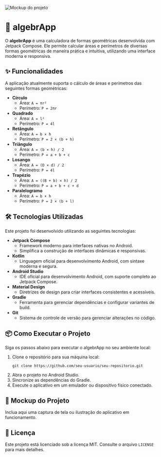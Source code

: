 <body>
  <img src="forma_logo.png" alt="Mockup do projeto">
  <h1>📐 algebrApp</h1>
  <p>O <strong>algebrApp</strong> é uma calculadora de formas geométricas desenvolvida com Jetpack Compose. Ele permite calcular áreas e perímetros de diversas formas geométricas de maneira prática e intuitiva, utilizando uma interface moderna e responsiva.</p>

  <h2>✨ Funcionalidades</h2>
  <p>A aplicação atualmente suporta o cálculo de áreas e perímetros das seguintes formas geométricas:</p>
  <ul>
    <li><strong>Círculo</strong>
      <ul>
        <li>Área: <code>A = πr²</code></li>
        <li>Perímetro: <code>P = 2πr</code></li>
      </ul>
    </li>
    <li><strong>Quadrado</strong>
      <ul>
        <li>Área: <code>A = l²</code></li>
        <li>Perímetro: <code>P = 4l</code></li>
      </ul>
    </li>
    <li><strong>Retângulo</strong>
      <ul>
        <li>Área: <code>A = b × h</code></li>
        <li>Perímetro: <code>P = 2 × (b + h)</code></li>
      </ul>
    </li>
    <li><strong>Triângulo</strong>
      <ul>
        <li>Área: <code>A = (b × h) / 2</code></li>
        <li>Perímetro: <code>P = a + b + c</code></li>
      </ul>
    </li>
    <li><strong>Losango</strong>
      <ul>
        <li>Área: <code>A = (D × d) / 2</code></li>
        <li>Perímetro: <code>P = 4l</code></li>
      </ul>
    </li>
    <li><strong>Trapézio</strong>
      <ul>
        <li>Área: <code>A = ((B + b) × h) / 2</code></li>
        <li>Perímetro: <code>P = a + b + c + d</code></li>
      </ul>
    </li>
    <li><strong>Paralelogramo</strong>
      <ul>
        <li>Área: <code>A = b × h</code></li>
        <li>Perímetro: <code>P = 2 × (b + l)</code></li>
      </ul>
    </li>
  </ul>

  <h2>🛠️ Tecnologias Utilizadas</h2>
  <p>Este projeto foi desenvolvido utilizando as seguintes tecnologias:</p>
  <ul>
    <li><strong>Jetpack Compose</strong>
      <ul>
        <li>Framework moderno para interfaces nativas no Android.</li>
        <li>Simplifica a construção de interfaces dinâmicas e responsivas.</li>
      </ul>
    </li>
    <li><strong>Kotlin</strong>
      <ul>
        <li>Linguagem oficial para desenvolvimento Android, com sintaxe moderna e segura.</li>
      </ul>
    </li>
    <li><strong>Android Studio</strong>
      <ul>
        <li>IDE oficial para desenvolvimento Android, com suporte completo ao Jetpack Compose.</li>
      </ul>
    </li>
    <li><strong>Material Design</strong>
      <ul>
        <li>Diretrizes de design para criar interfaces consistentes e acessíveis.</li>
      </ul>
    </li>
    <li><strong>Gradle</strong>
      <ul>
        <li>Ferramenta para gerenciar dependências e configurar variantes de build.</li>
      </ul>
    </li>
    <li><strong>Git</strong>
      <ul>
        <li>Sistema de controle de versão para gerenciar alterações no código.</li>
      </ul>
    </li>
  </ul>

  <h2>📦 Como Executar o Projeto</h2>
  <p>Siga os passos abaixo para executar o algebrApp no seu ambiente local:</p>
  <ol>
    <li>Clone o repositório para sua máquina local:
      <pre><code>git clone https://github.com/seu-usuario/seu-repositorio.git</code></pre>
    </li>
    <li>Abra o projeto no Android Studio.</li>
    <li>Sincronize as dependências do Gradle.</li>
    <li>Execute o aplicativo em um emulador ou dispositivo físico conectado.</li>
  </ol>

  <h2>🚀 Mockup do Projeto</h2>
  <p>Inclua aqui uma captura de tela ou ilustração do aplicativo em funcionamento.</p>

  <h2>📄 Licença</h2>
  <p>Este projeto está licenciado sob a licença MIT. Consulte o arquivo <code>LICENSE</code> para mais detalhes.</p>
</body>

